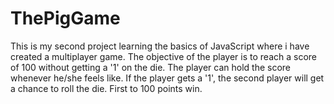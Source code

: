 # ThePigGame
This is my second project learning the basics of JavaScript where i have created a multiplayer game. The objective of the player is to reach a score of 100 without getting a '1' on the die. The player can hold the score whenever he/she feels like. If the player gets a '1', the second player will get a chance to roll the die. First to 100 points win.
